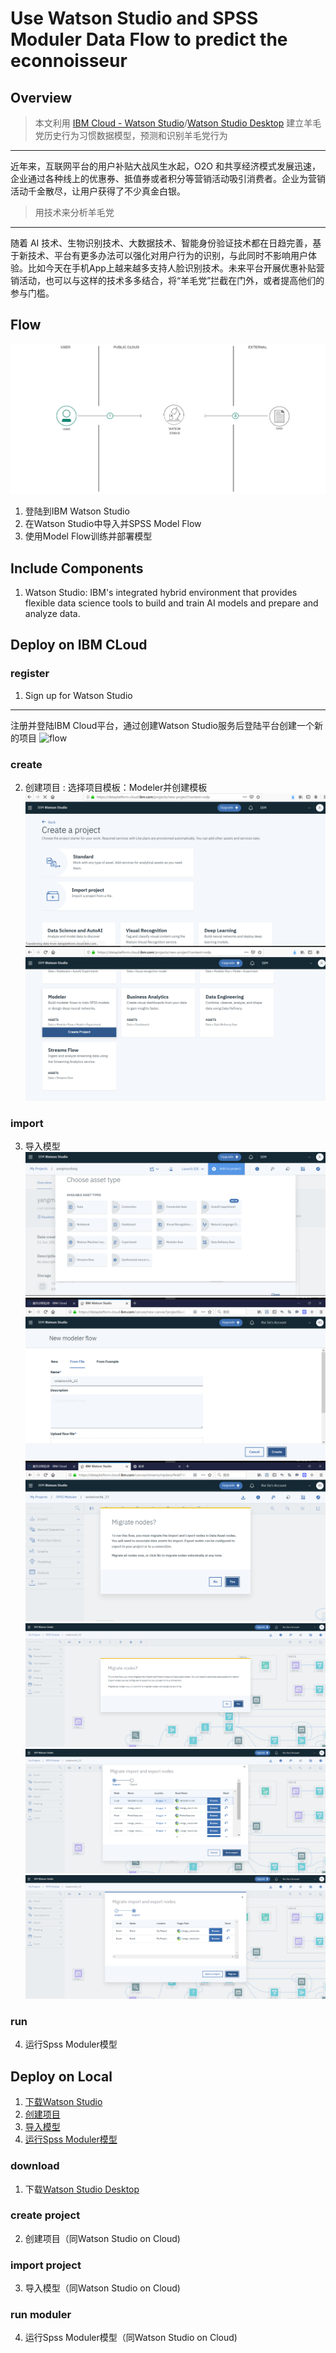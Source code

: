 Use Watson Studio and SPSS Moduler Data Flow to predict the econnoisseur
===
Overview
---
>本文利用 [IBM Cloud - Watson Studio](cloud.ibm.com)/[Watson Studio Desktop](https://www.ibm.com/cloud/watson-studio) 建立羊毛党历史行为习惯数据模型，预测和识别羊毛党行为
-----

近年来，互联网平台的用户补贴大战风生水起，O2O 和共享经济模式发展迅速，企业通过各种线上的优惠券、抵值券或者积分等营销活动吸引消费者。企业为营销活动千金散尽，让用户获得了不少真金白银。


>用技术来分析羊毛党
-----
随着 AI 技术、生物识别技术、大数据技术、智能身份验证技术都在日趋完善，基于新技术、平台有更多办法可以强化对用户行为的识别，与此同时不影响用户体验。比如今天在手机App上越来越多支持人脸识别技术。未来平台开展优惠补贴营销活动，也可以与这样的技术多多结合，将“羊毛党”拦截在门外，或者提高他们的参与门槛。

Flow
---
![flow](https://github.com/JiaYinLei0809/econnoisseur/blob/master/source/flow_20190614092004.jpg)

1. 登陆到IBM Watson Studio<br>
2. 在Watson Studio中导入并SPSS Model Flow<br>
3. 使用Model Flow训练并部署模型<br>

Include Components
---
1. Watson Studio: IBM's integrated hybrid environment that provides flexible data science tools to build and train AI models and prepare and analyze data.<br>

Deploy on IBM CLoud
---
### register
1. Sign up for Watson Studio
---
注册并登陆IBM Cloud平台，通过创建Watson Studio服务后登陆平台创建一个新的项目
![flow](https://github.com/JiaYinLei0809/econnoisseur/blob/master/source/IC01.jpg)

### create
2. 创建项目 : 选择项目模板：Modeler并创建模板
![flow](https://github.com/JiaYinLei0809/econnoisseur/blob/master/source/IC02.png)
![flow](https://github.com/JiaYinLei0809/econnoisseur/blob/master/source/IC03.png)


### import
3. 导入模型
![flow](https://github.com/JiaYinLei0809/econnoisseur/blob/master/source/IC04.png)
![flow](https://github.com/JiaYinLei0809/econnoisseur/blob/master/source/IC05.png)
![flow](https://github.com/JiaYinLei0809/econnoisseur/blob/master/source/IC06.png)
![flow](https://github.com/JiaYinLei0809/econnoisseur/blob/master/source/IC08.png)
![flow](https://github.com/JiaYinLei0809/econnoisseur/blob/master/source/IC09.png)
![flow](https://github.com/JiaYinLei0809/econnoisseur/blob/master/source/IC10.png)

### run
4. 运行Spss Moduler模型

Deploy on Local
---
1. [下载Watson Studio](###download) <br>
2. [创建项目](###create-project) <br>
3. [导入模型](###import-project)<br>
4. [运行Spss Moduler模型](###run-moduler)<br>

### download
1. 下载[Watson Studio Desktop](https://www.ibm.com/cloud/watson-studio?loc=cn-zh)

### create project 
2. 创建项目（同Watson Studio on Cloud)

### import project
3. 导入模型（同Watson Studio on Cloud)

### run moduler
4. 运行Spss Moduler模型（同Watson Studio on Cloud)
